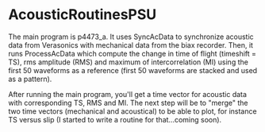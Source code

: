 # AcousticRoutinesPSU

The main program is p4473_a. 
It uses SyncAcData to synchronize acoustic data from Verasonics with mechanical data from the biax recorder.
Then, it runs ProcessAcData which compute the change in time of flight (timeshift = TS), rms amplitude (RMS) and maximum of intercorrelation (MI) using the first 50 waveforms as a reference (first 50 waveforms are stacked and used as a pattern).

After running the main program, you'll get a time vector for acoustic data with corresponding TS, RMS and MI.
The next step will be to "merge" the two time vectors (mechanical and acoustical) to be able to plot, for instance TS versus slip (I started to write a routine for that...coming soon).
